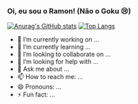 ### Oi, eu sou o Ramon! (Não o Goku 😢)

[![Anurag's GitHub stats](https://github-readme-stats.vercel.app/api?username=ramonoliveira1&show_icons=true&theme=great-gatsby)](https://github.com/ramonoliveira1/github-readme-stats) 
[![Top Langs](https://github-readme-stats.vercel.app/api/top-langs/?username=ramonoliveira1&size_weight=0.5&count_weight=0.5&layout=compact)](https://github.com/ramonoliveira1/github-readme-stats)


- 🔭 I’m currently working on ...
- 🌱 I’m currently learning ...
- 👯 I’m looking to collaborate on ...
- 🤔 I’m looking for help with ...
- 💬 Ask me about ...
- 📫 How to reach me: ...
- 😄 Pronouns: ...
- ⚡ Fun fact: ...

